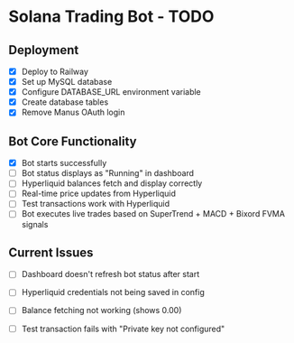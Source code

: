 # Solana Trading Bot - TODO

## Deployment
- [x] Deploy to Railway
- [x] Set up MySQL database
- [x] Configure DATABASE_URL environment variable
- [x] Create database tables
- [x] Remove Manus OAuth login

## Bot Core Functionality
- [x] Bot starts successfully
- [ ] Bot status displays as "Running" in dashboard
- [ ] Hyperliquid balances fetch and display correctly
- [ ] Real-time price updates from Hyperliquid
- [ ] Test transactions work with Hyperliquid
- [ ] Bot executes live trades based on SuperTrend + MACD + Bixord FVMA signals

## Current Issues
- [ ] Dashboard doesn't refresh bot status after start
- [ ] Hyperliquid credentials not being saved in config
- [ ] Balance fetching not working (shows 0.00)
- [ ] Test transaction fails with "Private key not configured"

